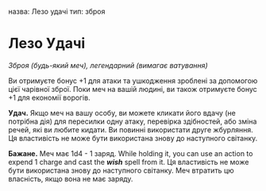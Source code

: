 назва: Лезо удачі тип: зброя

# Лезо Удачі
_Зброя (будь-який меч), легендарний (вимагає ватування)_

Ви отримуєте бонус +1 для атаки та ушкодження зроблені за допомогою цієї чарівної зброї. Поки меч на вашій людині, ви також отримуєте бонус +1 для економії ворогів.

**Удач.** Якщо меч на вашу особу, ви можете кликати його вдачу (не потрібна дія) для пересилки одну атаку, перевірка здібностей, або зміна речей, які ви любите кидати. Ви повинні використати друге жбурляння. Ця властивість не може бути використана знову до наступного світанку.

**Бажане.** Меч має 1d4 - 1 заряд. While holding it, you can use an action to expend 1 charge and cast the **_wish_** spell from it. Ця властивість не може бути використана знову до наступного світанку. Меч втратить цю власність, якщо вона не має заряду.